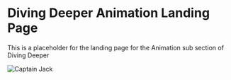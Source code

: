 # Diving Deeper Animation Landing Page
This is a placeholder for the landing page for the Animation sub section of Diving Deeper

![Captain Jack](https://media1.giphy.com/media/dH4eBrNQXB8S4/giphy.gif)